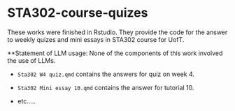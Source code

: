 # STA302-course-quizes

These works were finished in Rstudio. They provide the code for the answer to weekly quizes and mini essays in STA302 course for UofT.

**Statement of LLM usage:
None of the components of this work involved the use of LLMs.

- `Sta302 W4 quiz.qmd` contains the answers for quiz on week 4.

- `Sta302 Mini essay 10.qmd` contains the answer for tutorial 10.

- etc.....
